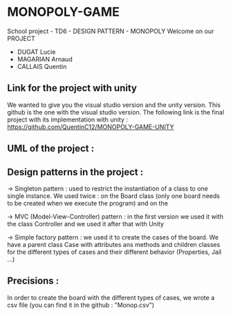 # MONOPOLY-GAME
School project - TD6 - DESIGN PATTERN - MONOPOLY
Welcome on our PROJECT
<ul>
<li>DUGAT Lucie</li>
<li>MAGARIAN Arnaud</li>
<li>CALLAIS Quentin</li>
</ul>

## Link for the project with unity 
We wanted to give you the visual studio version and the unity version. This github is the one with the visual studio version.
The following link is the final project with its implementation with unity : 
https://github.com/QuentinC12/MONOPOLY-GAME-UNITY

## UML of the project : 

## Design patterns in the project : 
-> Singleton pattern : used to restrict the instantiation of a class to one single instance.
   We used twice : on the Board class (only one board needs to be created when we execute the program) and on the 
   
-> MVC (Model-View-Controller) pattern : in the first version we used it with the class Controller and we used it after that with Unity

-> Simple factory pattern : we used it to create the cases of the board. We have a parent class Case with attributes ans methods and children classes for the different types of cases and their different behavior (Properties, Jail ...) 

## Precisions : 
In order to create the board with the different types of cases, we wrote a csv file (you can find it in the github  : "Monop.csv")

